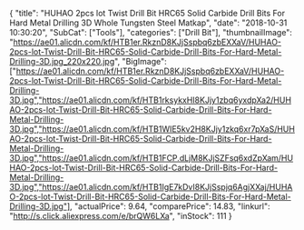 {
	"title": "HUHAO 2pcs lot Twist Drill Bit HRC65 Solid Carbide Drill Bits For Hard Metal Drilling 3D Whole Tungsten Steel Matkap",
	"date": "2018-10-31 10:30:20",
	"SubCat": ["Tools"],
	"categories": ["Drill Bit"],
	"thumbnailImage": "https://ae01.alicdn.com/kf/HTB1er.RkznD8KJjSspbq6zbEXXaV/HUHAO-2pcs-lot-Twist-Drill-Bit-HRC65-Solid-Carbide-Drill-Bits-For-Hard-Metal-Drilling-3D.jpg_220x220.jpg",
	"BigImage": ["https://ae01.alicdn.com/kf/HTB1er.RkznD8KJjSspbq6zbEXXaV/HUHAO-2pcs-lot-Twist-Drill-Bit-HRC65-Solid-Carbide-Drill-Bits-For-Hard-Metal-Drilling-3D.jpg","https://ae01.alicdn.com/kf/HTB1rksykxHI8KJjy1zbq6yxdpXa2/HUHAO-2pcs-lot-Twist-Drill-Bit-HRC65-Solid-Carbide-Drill-Bits-For-Hard-Metal-Drilling-3D.jpg","https://ae01.alicdn.com/kf/HTB1WIE5kv2H8KJjy1zkq6xr7pXaS/HUHAO-2pcs-lot-Twist-Drill-Bit-HRC65-Solid-Carbide-Drill-Bits-For-Hard-Metal-Drilling-3D.jpg","https://ae01.alicdn.com/kf/HTB1FCP.dLjM8KJjSZFsq6xdZpXam/HUHAO-2pcs-lot-Twist-Drill-Bit-HRC65-Solid-Carbide-Drill-Bits-For-Hard-Metal-Drilling-3D.jpg","https://ae01.alicdn.com/kf/HTB1IgE7kDvI8KJjSspjq6AgjXXaj/HUHAO-2pcs-lot-Twist-Drill-Bit-HRC65-Solid-Carbide-Drill-Bits-For-Hard-Metal-Drilling-3D.jpg"],
	"actualPrice": 9.64,
	"comparePrice": 14.83,
	"linkurl": "http://s.click.aliexpress.com/e/brQW6LXa",
	"inStock": 111
}
